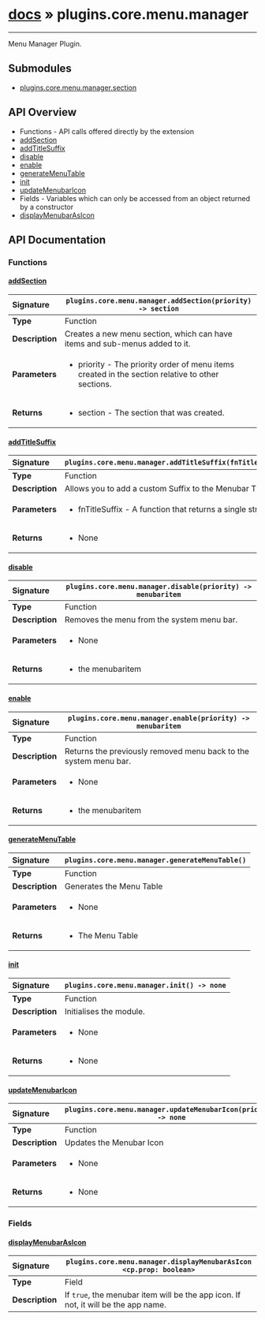 # [docs](index.md) » plugins.core.menu.manager
---

Menu Manager Plugin.

## Submodules
 * [plugins.core.menu.manager.section](plugins.core.menu.manager.section.md)

## API Overview
* Functions - API calls offered directly by the extension
 * [addSection](#addsection)
 * [addTitleSuffix](#addtitlesuffix)
 * [disable](#disable)
 * [enable](#enable)
 * [generateMenuTable](#generatemenutable)
 * [init](#init)
 * [updateMenubarIcon](#updatemenubaricon)
* Fields - Variables which can only be accessed from an object returned by a constructor
 * [displayMenubarAsIcon](#displaymenubarasicon)

## API Documentation

### Functions

#### [addSection](#addsection)
| <span style="float: left;">**Signature**</span> | <span style="float: left;">`plugins.core.menu.manager.addSection(priority) -> section` </span>                                                          |
| -----------------------------------------------------|---------------------------------------------------------------------------------------------------------|
| **Type**                                             | Function                                                                                         |
| **Description**                                      | Creates a new menu section, which can have items and sub-menus added to it.                                                                                         |
| **Parameters**                                       | <ul><li>priority - The priority order of menu items created in the section relative to other sections.</li></ul> |
| **Returns**                                          | <ul><li>section - The section that was created.</li></ul>          |

#### [addTitleSuffix](#addtitlesuffix)
| <span style="float: left;">**Signature**</span> | <span style="float: left;">`plugins.core.menu.manager.addTitleSuffix(fnTitleSuffix)` </span>                                                          |
| -----------------------------------------------------|---------------------------------------------------------------------------------------------------------|
| **Type**                                             | Function                                                                                         |
| **Description**                                      | Allows you to add a custom Suffix to the Menubar Title                                                                                         |
| **Parameters**                                       | <ul><li>fnTitleSuffix - A function that returns a single string</li></ul> |
| **Returns**                                          | <ul><li>None</li></ul>          |

#### [disable](#disable)
| <span style="float: left;">**Signature**</span> | <span style="float: left;">`plugins.core.menu.manager.disable(priority) -> menubaritem` </span>                                                          |
| -----------------------------------------------------|---------------------------------------------------------------------------------------------------------|
| **Type**                                             | Function                                                                                         |
| **Description**                                      | Removes the menu from the system menu bar.                                                                                         |
| **Parameters**                                       | <ul><li>None</li></ul> |
| **Returns**                                          | <ul><li>the menubaritem</li></ul>          |

#### [enable](#enable)
| <span style="float: left;">**Signature**</span> | <span style="float: left;">`plugins.core.menu.manager.enable(priority) -> menubaritem` </span>                                                          |
| -----------------------------------------------------|---------------------------------------------------------------------------------------------------------|
| **Type**                                             | Function                                                                                         |
| **Description**                                      | Returns the previously removed menu back to the system menu bar.                                                                                         |
| **Parameters**                                       | <ul><li>None</li></ul> |
| **Returns**                                          | <ul><li>the menubaritem</li></ul>          |

#### [generateMenuTable](#generatemenutable)
| <span style="float: left;">**Signature**</span> | <span style="float: left;">`plugins.core.menu.manager.generateMenuTable()` </span>                                                          |
| -----------------------------------------------------|---------------------------------------------------------------------------------------------------------|
| **Type**                                             | Function                                                                                         |
| **Description**                                      | Generates the Menu Table                                                                                         |
| **Parameters**                                       | <ul><li>None</li></ul> |
| **Returns**                                          | <ul><li>The Menu Table</li></ul>          |

#### [init](#init)
| <span style="float: left;">**Signature**</span> | <span style="float: left;">`plugins.core.menu.manager.init() -> none` </span>                                                          |
| -----------------------------------------------------|---------------------------------------------------------------------------------------------------------|
| **Type**                                             | Function                                                                                         |
| **Description**                                      | Initialises the module.                                                                                         |
| **Parameters**                                       | <ul><li>None</li></ul> |
| **Returns**                                          | <ul><li>None</li></ul>          |

#### [updateMenubarIcon](#updatemenubaricon)
| <span style="float: left;">**Signature**</span> | <span style="float: left;">`plugins.core.menu.manager.updateMenubarIcon(priority) -> none` </span>                                                          |
| -----------------------------------------------------|---------------------------------------------------------------------------------------------------------|
| **Type**                                             | Function                                                                                         |
| **Description**                                      | Updates the Menubar Icon                                                                                         |
| **Parameters**                                       | <ul><li>None</li></ul> |
| **Returns**                                          | <ul><li>None</li></ul>          |

### Fields

#### [displayMenubarAsIcon](#displaymenubarasicon)
| <span style="float: left;">**Signature**</span> | <span style="float: left;">`plugins.core.menu.manager.displayMenubarAsIcon <cp.prop: boolean>` </span>                                                          |
| -----------------------------------------------------|---------------------------------------------------------------------------------------------------------|
| **Type**                                             | Field                                                                                         |
| **Description**                                      | If `true`, the menubar item will be the app icon. If not, it will be the app name.                                                                                         |

